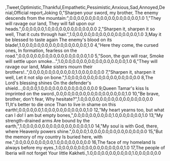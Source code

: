 ,Tweet,Optimistic,Thankful,Empathetic,Pessimistic,Anxious,Sad,Annoyed,Denial,Official report,Joking
0,"Sharpen your sword, my brother, The enemy descends from the mountain:",0.0,0.0,0.0,0.0,0.0,0.0,0.0,0.0,0.0,1.0
1,"They will ravage our land, They will fall upon our heads.",0.0,0.0,0.0,1.0,0.0,0.0,0.0,0.0,0.0,0.0
2,"Sharpen it, sharpen it so well, That it cuts through hair.",1.0,0.0,0.0,0.0,0.0,0.0,0.0,0.0,0.0,1.0
3,May it be blessed to taste again The enemy's blood on its blade!,1.0,0.0,0.0,0.0,0.0,0.0,0.0,0.0,0.0,1.0
4,"Here they come, the cursed ones, In formation, fearless on the road.",0.0,0.0,0.0,0.0,0.0,0.0,0.0,0.0,0.0,1.0
5,"Soon, the gun will roar, Smoke will settle upon smoke...",1.0,0.0,0.0,0.0,0.0,0.0,0.0,0.0,0.0,1.0
6,"They will ravage our land, Make sisters mourn their brothers!..",0.0,0.0,0.0,0.0,0.0,0.0,1.0,0.0,0.0,0.0
7,"Sharpen it, sharpen it well, Let it not slip on bone.",1.0,0.0,0.0,0.0,0.0,0.0,0.0,0.0,0.0,0.0
8,The Lord's blessing shines On the defender's shield...,0.0,0.0,1.0,0.0,0.0,0.0,0.0,0.0,0.0,0.0
9,Queen Tamar's kiss Is imprinted on the sword.,0.0,0.0,0.0,0.0,0.0,0.0,0.0,0.0,0.0,1.0
10,"Be brave, brother, don't fear, Why hesitate?",1.0,0.0,0.0,0.0,0.0,0.0,0.0,0.0,0.0,0.0
11,It's better to die once Than to live in shame on this earth!,0.0,0.0,0.0,1.0,0.0,0.0,0.0,0.0,0.0,1.0
12,"My heart yearns too, but what can I do! I am but empty bones,",0.0,0.0,0.0,0.0,0.0,1.0,0.0,0.0,0.0,1.0
13,"My strength-drained arms Are bound by the earth,",1.0,0.0,0.0,0.0,0.0,0.0,0.0,0.0,0.0,1.0
14,"My soul is with God, there, where Heavenly powers shine.",0.0,0.0,1.0,0.0,0.0,0.0,0.0,0.0,0.0,0.0
15,"But the memory of my country Is buried here, with me.",0.0,0.0,0.0,0.0,0.0,1.0,0.0,0.0,0.0,0.0
16,The face of my homeland Is always before my eyes.,1.0,0.0,0.0,0.0,0.0,0.0,0.0,0.0,0.0,1.0
17,The people of Iberia will not forget Your little Kakheti.,1.0,0.0,0.0,0.0,0.0,0.0,1.0,0.0,0.0,0.0
